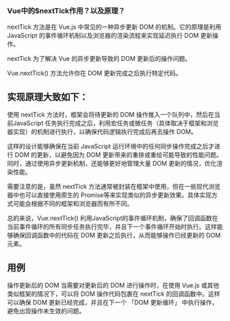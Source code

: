 ### Vue中的$nextTick作用？以及原理？

nextTick 方法是在 Vue.js 中常见的一种异步更新 DOM 的机制。它的原理是利用 JavaScript 的事件循环机制以及浏览器的渲染流程来实现延迟执行 DOM 更新操作。

nextTick 为了解决 Vue 的异步更新导致的 DOM 更新后的操作问题。

Vue.nextTick() 方法允许你在 DOM 更新完成之后执行特定代码。

## 实现原理大致如下：

使用 nextTick 方法时，框架会将待更新的 DOM 操作推入一个队列中，然后在当前JavaScript 任务执行完成之后，利用宏任务或微任务（具体取决于框架和浏览器实现）的机制进行执行，以确保代码逻辑执行完成后再去操作 DOM。

这样的设计能够确保在当前 JavaScript 运行环境中的任何同步操作完成之后才进行 DOM 的更新，以避免因为 DOM 更新带来的重排或重绘可能导致的性能问题。同时，通过使用异步更新机制，还能够更好地管理大量 DOM 更新的情况，优化渲染性能。

需要注意的是，虽然 nextTick 方法通常被封装在框架中使用，但在一些现代浏览器中也可以直接使用原生的 Promise等来实现类似的异步更新效果。具体实现方式可能会根据不同的框架和浏览器而有所不同。

总的来说，Vue.nextTick() 利用JavaScript的事件循环机制，确保了回调函数在当前事件循环的所有同步任务执行完毕，并且下一个事件循环开始时执行。这样能够确保回调函数中的代码在 DOM 更新之后执行，从而能够操作已经更新的 DOM 元素。

## 用例
 操作更新后的 DOM
当需要对更新后的 DOM 进行操作时，在使用 Vue.js 或其他类似框架的情况下，可以将 DOM 操作代码包裹在 nextTick 的回调函数中。这样可以确保 DOM 更新已经完成，并且在下一个 「DOM 更新循环」 中执行操作，避免出现操作未生效的问题。

<template>
  <div>
    <p>{{ message }}</p>
    <button @click="updateMessage">更新消息</button>
  </div>
</template>

<script>
  export default {
    data() {
      return {
        message: "原始消息",
      };
    },
    methods: {
      updateMessage() {
        this.message = "更新后的消息";

        this.$nextTick(() => {
          // 操作更新后的 DOM
          const messageElement = document.querySelector("p");
          // 输出：更新后的消息
          console.log(messageElement.textContent);
        });
      },
    },
  };
</script>

